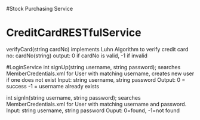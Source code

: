 #Stock Purchasing Service


# CreditCardRESTfulService
verifyCard(string cardNo)  implements Luhn Algorithm to verify credit card no: cardNo(string) output: 0 if cardNo is valid, -1 if invalid

#LoginService
int signUp(string username, string password);
searches MemberCredentials.xml for User with matching username, creates new user if one does not exist
Input: string username, string password
Output:
0 = success
-1 = username already exists

int signIn(string username, string password); 
searches MemberCredentials.xml for User with matching username and password. Input: string username, string password Ouput: 0=found, -1=not found

